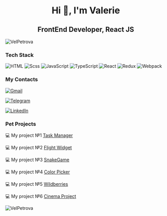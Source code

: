 <h1 align="center">Hi 👋, I'm Valerie</h1>
<h2 align="center">FrontEnd Developer, React JS</h2> 

<p align="left"> <img src="https://komarev.com/ghpvc/?username=PetrovaValerie&label=Profile%20views&color=ff69b4&style=flat" alt="VelPetrova"/> </p>
<h3>Tech Stack</h3>

![HTML](https://img.shields.io/badge/-HTML5-090909?style=for-the-badge&logo=HTML5)
![Scss](https://img.shields.io/badge/-scss-090909?style=for-the-badge&logo=sass)
![JavaScript](https://img.shields.io/badge/-javasript-090909?style=for-the-badge&logo=javascript)
![TypeScript](https://img.shields.io/badge/-typescript-090909?style=for-the-badge&logo=typescript)
![React](https://img.shields.io/badge/-React-090909?style=for-the-badge&logo=react)
![Redux](https://img.shields.io/badge/-Redux-090909?style=for-the-badge&logo=redux)
![Webpack](https://img.shields.io/badge/-Webpack-090909?style=for-the-badge&logo=webpack)

<h3>My Contacts</h3>

[![Gmail](https://img.shields.io/badge/-gmail-090909?style=for-the-badge&logo=gmail)](mailto:valeriepetrova20@gmail.com)

[![Telegram](https://img.shields.io/badge/-telegram-090909?style=for-the-badge&logo=telegram)](https://VelPetrova.t.me)

[![LinkedIn](https://img.shields.io/badge/-Linkedin-090909?style=for-the-badge&logo=linkedin)](https://www.linkedin.com/in/valeriepetrova/)

<h3>Pet Projects</h3>

💻 My project №1 [Task Manager](https://github.com/PetrovaValerie/task-manager) 

💻 My project №2 [Flight Widget](https://github.com/PetrovaValerie/flight-widget)

💻 My project №3 [SnakeGame](https://github.com/PetrovaValerie/SnakeGame)

💻 My project №4 [Color Picker](https://github.com/PetrovaValerie/color-picker)

💻 My project №5 [Wildberries](https://github.com/PetrovaValerie/Wildberries)

💻 My project №6 [Cinema Project](https://github.com/PetrovaValerie/Cinema_Project)

<div>
    <img align="center" src="https://github-readme-stats-sigma-five.vercel.app/api/top-langs?username=PetrovaValerie&show_icons=true&locale=en&layout=compact&theme=radical" alt="VelPetrova" />
</div>
